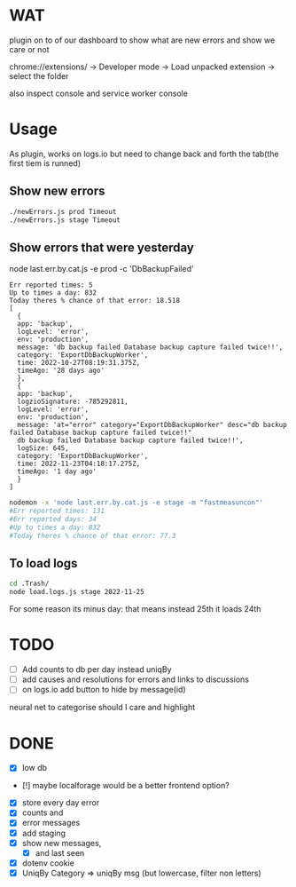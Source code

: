 # WAT
plugin on to of our dashboard to show what are new errors
and show we care or not

chrome://extensions/ -> Developer mode -> Load unpacked extension -> select the folder

also inspect console
and service worker console

# Usage
As plugin, works on logs.io
but need to change back and forth the tab(the first tiem is runned)

## Show new errors
```bash
./newErrors.js prod Timeout
./newErrors.js stage Timeout
```

## Show errors that were yesterday
node last.err.by.cat.js -e prod -c 'DbBackupFailed'
```
Err reported times: 5
Up to times a day: 832
Today theres % chance of that error: 18.518
[
  {
  app: 'backup',
  logLevel: 'error',
  env: 'production',
  message: 'db backup failed Database backup capture failed twice!!',
  category: 'ExportDbBackupWorker',
  time: 2022-10-27T08:19:31.375Z,
  timeAgo: '28 days ago'
  },
  {
  app: 'backup',
  logzioSignature: -785292811,
  logLevel: 'error',
  env: 'production',
  message: 'at="error" category="ExportDbBackupWorker" desc="db backup failed Database backup capture failed twice!!"
  db backup failed Database backup capture failed twice!!',
  logSize: 645,
  category: 'ExportDbBackupWorker',
  time: 2022-11-23T04:18:17.275Z,
  timeAgo: '1 day ago'
  }
]
```

```sh
nodemon -x 'node last.err.by.cat.js -e stage -m "fastmeasuncon"'
#Err reported times: 131
#Err reported days: 34
#Up to times a day: 832
#Today theres % chance of that error: 77.3
```

## To load logs
```bash
cd .Trash/
node load.logs.js stage 2022-11-25
```
For some reason its minus day: that means instead 25th it loads 24th


# TODO
- [ ] Add counts to db per day instead uniqBy
- [ ] add causes and resolutions for errors and links to discussions
- [ ] on logs.io add button to hide by message(id)

neural net to categorise should I care and highlight

# DONE
- [X] low db
- [!] maybe localforage would be a better frontend option?
- [X] store every day error
- [X] counts and
- [X] error messages
- [X] add staging
- [X] show new messages,
    - [X] and last seen
- [X] dotenv
  cookie
- [X] UniqBy Category => uniqBy msg (but lowercase, filter non letters)
